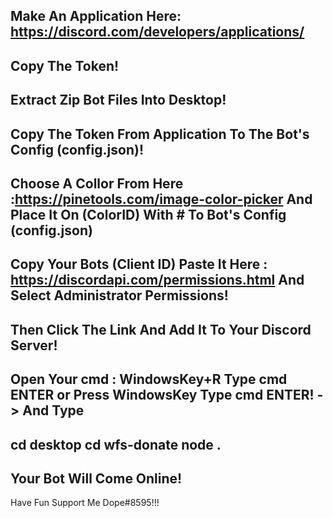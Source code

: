 Make An Application Here: https://discord.com/developers/applications/
----------------------------------------------------------------------
Copy The Token!
---------------
Extract Zip Bot Files Into Desktop!
-----------------------------------
Copy The Token From Application To The Bot's Config (config.json)!
------------------------------------------------------------------
Choose A Collor From Here :https://pinetools.com/image-color-picker And Place It On (ColorID) With # To Bot's Config (config.json)
----------------------------------------------------------------------------------------------------------------------------------
Copy Your Bots (Client ID) Paste It Here : https://discordapi.com/permissions.html And Select Administrator Permissions!
------------------------------------------------------------------------------------------------------------------------
Then Click The Link And Add It To Your Discord Server!
------------------------------------------------------
Open Your cmd : WindowsKey+R Type cmd ENTER or Press WindowsKey Type cmd ENTER! -> And Type
-------------------------------------------------------------------------------------------
cd desktop
cd wfs-donate
node .
--------------
Your Bot Will Come Online!
--------------------------
Have Fun Support Me Dope#8595!!! 


